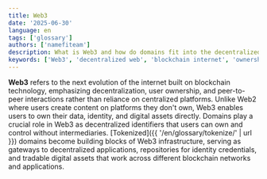 ```yaml
---
title: Web3
date: '2025-06-30'
language: en
tags: ['glossary']
authors: ['namefiteam']
description: What is Web3 and how do domains fit into the decentralized web?
keywords: ['Web3', 'decentralized web', 'blockchain internet', 'ownership', 'peer-to-peer']
---
```


**Web3** refers to the next evolution of the internet built on blockchain technology, emphasizing decentralization, user ownership, and peer-to-peer interactions rather than reliance on centralized platforms. Unlike Web2 where users create content on platforms they don't own, Web3 enables users to own their data, identity, and digital assets directly. Domains play a crucial role in Web3 as decentralized identifiers that users can own and control without intermediaries. [Tokenized]({{ '/en/glossary/tokenize/' | url }}) domains become building blocks of Web3 infrastructure, serving as gateways to decentralized applications, repositories for identity credentials, and tradable digital assets that work across different blockchain networks and applications.